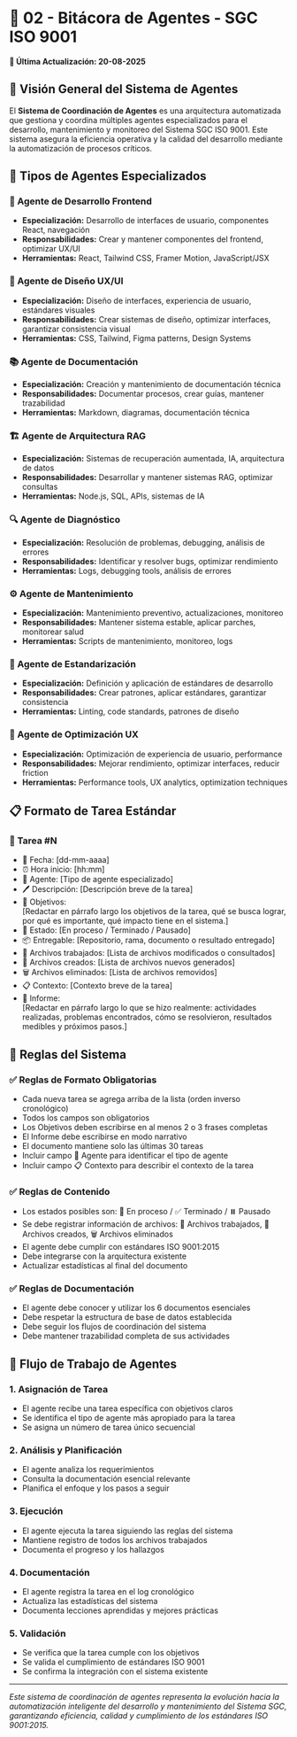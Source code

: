 # 🤖 02 - Bitácora de Agentes - SGC ISO 9001

**📅 Última Actualización: 20-08-2025**

## 🎯 Visión General del Sistema de Agentes

El **Sistema de Coordinación de Agentes** es una arquitectura automatizada que gestiona y coordina múltiples agentes especializados para el desarrollo, mantenimiento y monitoreo del Sistema SGC ISO 9001. Este sistema asegura la eficiencia operativa y la calidad del desarrollo mediante la automatización de procesos críticos.

## 🤖 Tipos de Agentes Especializados

### 🔧 Agente de Desarrollo Frontend
- **Especialización:** Desarrollo de interfaces de usuario, componentes React, navegación
- **Responsabilidades:** Crear y mantener componentes del frontend, optimizar UX/UI
- **Herramientas:** React, Tailwind CSS, Framer Motion, JavaScript/JSX

### 🎨 Agente de Diseño UX/UI
- **Especialización:** Diseño de interfaces, experiencia de usuario, estándares visuales
- **Responsabilidades:** Crear sistemas de diseño, optimizar interfaces, garantizar consistencia visual
- **Herramientas:** CSS, Tailwind, Figma patterns, Design Systems

### 📚 Agente de Documentación
- **Especialización:** Creación y mantenimiento de documentación técnica
- **Responsabilidades:** Documentar procesos, crear guías, mantener trazabilidad
- **Herramientas:** Markdown, diagramas, documentación técnica

### 🏗️ Agente de Arquitectura RAG
- **Especialización:** Sistemas de recuperación aumentada, IA, arquitectura de datos
- **Responsabilidades:** Desarrollar y mantener sistemas RAG, optimizar consultas
- **Herramientas:** Node.js, SQL, APIs, sistemas de IA

### 🔍 Agente de Diagnóstico
- **Especialización:** Resolución de problemas, debugging, análisis de errores
- **Responsabilidades:** Identificar y resolver bugs, optimizar rendimiento
- **Herramientas:** Logs, debugging tools, análisis de errores

### ⚙️ Agente de Mantenimiento
- **Especialización:** Mantenimiento preventivo, actualizaciones, monitoreo
- **Responsabilidades:** Mantener sistema estable, aplicar parches, monitorear salud
- **Herramientas:** Scripts de mantenimiento, monitoreo, logs

### 📏 Agente de Estandarización
- **Especialización:** Definición y aplicación de estándares de desarrollo
- **Responsabilidades:** Crear patrones, aplicar estándares, garantizar consistencia
- **Herramientas:** Linting, code standards, patrones de diseño

### 🎯 Agente de Optimización UX
- **Especialización:** Optimización de experiencia de usuario, performance
- **Responsabilidades:** Mejorar rendimiento, optimizar interfaces, reducir friction
- **Herramientas:** Performance tools, UX analytics, optimization techniques

## 📋 Formato de Tarea Estándar

### 📝 Tarea #N  
- 📅 Fecha: [dd-mm-aaaa]  
- ⏰ Hora inicio: [hh:mm]  
- 🤖 Agente: [Tipo de agente especializado]
- 🖊️ Descripción: [Descripción breve de la tarea]  
- 🎯 Objetivos:  
  [Redactar en párrafo largo los objetivos de la tarea, qué se busca lograr, por qué es importante, qué impacto tiene en el sistema.]  
- 🔄 Estado: [En proceso / Terminado / Pausado]  
- 📦 Entregable: [Repositorio, rama, documento o resultado entregado]  
- 📁 Archivos trabajados: [Lista de archivos modificados o consultados]  
- 📄 Archivos creados: [Lista de archivos nuevos generados]  
- 🗑️ Archivos eliminados: [Lista de archivos removidos]  
- 📋 Contexto: [Contexto breve de la tarea]
- 📑 Informe:  
  [Redactar en párrafo largo lo que se hizo realmente: actividades realizadas, problemas encontrados, cómo se resolvieron, resultados medibles y próximos pasos.]  

## 🔄 Reglas del Sistema

### ✅ Reglas de Formato Obligatorias
- Cada nueva tarea se agrega arriba de la lista (orden inverso cronológico)
- Todos los campos son obligatorios
- Los Objetivos deben escribirse en al menos 2 o 3 frases completas
- El Informe debe escribirse en modo narrativo
- El documento mantiene solo las últimas 30 tareas
- Incluir campo 🤖 Agente para identificar el tipo de agente
- Incluir campo 📋 Contexto para describir el contexto de la tarea

### ✅ Reglas de Contenido
- Los estados posibles son: 🔄 En proceso / ✅ Terminado / ⏸️ Pausado
- Se debe registrar información de archivos: 📁 Archivos trabajados, 📄 Archivos creados, 🗑️ Archivos eliminados
- El agente debe cumplir con estándares ISO 9001:2015
- Debe integrarse con la arquitectura existente
- Actualizar estadísticas al final del documento

### ✅ Reglas de Documentación
- El agente debe conocer y utilizar los 6 documentos esenciales
- Debe respetar la estructura de base de datos establecida
- Debe seguir los flujos de coordinación del sistema
- Debe mantener trazabilidad completa de sus actividades

## 🔄 Flujo de Trabajo de Agentes

### 1. **Asignación de Tarea**
- El agente recibe una tarea específica con objetivos claros
- Se identifica el tipo de agente más apropiado para la tarea
- Se asigna un número de tarea único secuencial

### 2. **Análisis y Planificación**
- El agente analiza los requerimientos
- Consulta la documentación esencial relevante
- Planifica el enfoque y los pasos a seguir

### 3. **Ejecución**
- El agente ejecuta la tarea siguiendo las reglas del sistema
- Mantiene registro de todos los archivos trabajados
- Documenta el progreso y los hallazgos

### 4. **Documentación**
- El agente registra la tarea en el log cronológico
- Actualiza las estadísticas del sistema
- Documenta lecciones aprendidas y mejores prácticas

### 5. **Validación**
- Se verifica que la tarea cumple con los objetivos
- Se valida el cumplimiento de estándares ISO 9001
- Se confirma la integración con el sistema existente

---

*Este sistema de coordinación de agentes representa la evolución hacia la automatización inteligente del desarrollo y mantenimiento del Sistema SGC, garantizando eficiencia, calidad y cumplimiento de los estándares ISO 9001:2015.*